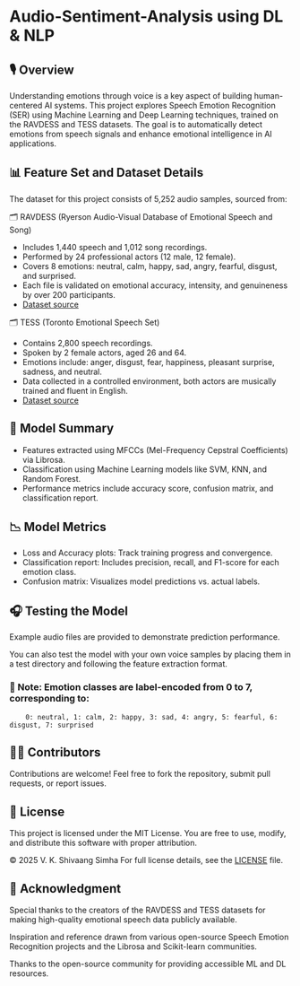 # Audio-Sentiment-Analysis using DL & NLP

## 🎙️ Overview

Understanding emotions through voice is a key aspect of building human-centered AI systems. This project explores Speech Emotion Recognition (SER) using Machine Learning and Deep Learning techniques, trained on the RAVDESS and TESS datasets. The goal is to automatically detect emotions from speech signals and enhance emotional intelligence in AI applications.

## 📊 Feature Set and Dataset Details

The dataset for this project consists of 5,252 audio samples, sourced from:

🗂️ RAVDESS (Ryerson Audio-Visual Database of Emotional Speech and Song)
* Includes 1,440 speech and 1,012 song recordings.
* Performed by 24 professional actors (12 male, 12 female).
* Covers 8 emotions: neutral, calm, happy, sad, angry, fearful, disgust, and surprised.
* Each file is validated on emotional accuracy, intensity, and genuineness by over 200 participants.
* [Dataset source](https://www.kaggle.com/datasets/uwrfkaggler/ravdess-emotional-speech-audio)

🗂️ TESS (Toronto Emotional Speech Set)
* Contains 2,800 speech recordings.
* Spoken by 2 female actors, aged 26 and 64.
* Emotions include: anger, disgust, fear, happiness, pleasant surprise, sadness, and neutral.
* Data collected in a controlled environment, both actors are musically trained and fluent in English.
* [Dataset source](https://www.kaggle.com/datasets/ejlok1/toronto-emotional-speech-set-tess)

## 🧠 Model Summary
* Features extracted using MFCCs (Mel-Frequency Cepstral Coefficients) via Librosa.
* Classification using Machine Learning models like SVM, KNN, and Random Forest.
* Performance metrics include accuracy score, confusion matrix, and classification report.

## 📉 Model Metrics
* Loss and Accuracy plots: Track training progress and convergence.
* Classification report: Includes precision, recall, and F1-score for each emotion class.
* Confusion matrix: Visualizes model predictions vs. actual labels.

## 🎧 Testing the Model
Example audio files are provided to demonstrate prediction performance.

You can also test the model with your own voice samples by placing them in a test directory and following the feature extraction format.
### 📌 Note: Emotion classes are label-encoded from 0 to 7, corresponding to:
        0: neutral, 1: calm, 2: happy, 3: sad, 4: angry, 5: fearful, 6: disgust, 7: surprised

## 👨‍💻 Contributors
Contributions are welcome! Feel free to fork the repository, submit pull requests, or report issues.

## 📄 License
This project is licensed under the MIT License.
You are free to use, modify, and distribute this software with proper attribution.

© 2025 V. K. Shivaang Simha
For full license details, see the [LICENSE](https://opensource.org/license/MIT) file.

## 🙏 Acknowledgment
Special thanks to the creators of the RAVDESS and TESS datasets for making high-quality emotional speech data publicly available.

Inspiration and reference drawn from various open-source Speech Emotion Recognition projects and the Librosa and Scikit-learn communities.

Thanks to the open-source community for providing accessible ML and DL resources.
